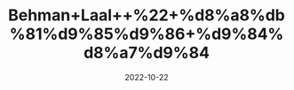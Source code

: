 ---
title: 'Behman+Laal++%22+%d8%a8%db%81%d9%85%d9%86+%d9%84%d8%a7%d9%84'
date: '2022-10-22' 
metatag: '' 
inventory: '0' 
draft: false 
# meta description 
shortDescripton: 'Red+Sage+%22+The+sedative+action+helps+to+calm+the+nerves+and+it+is+therefore+helpful+in+treating+angina%2c+palpitation%2c+insomnia+and+irritability'
description: 'Herbs+%d8%ac%da%91%db%8c+%d8%a8%d9%88%d9%b9%db%8c'
longdescription: ''
featured: True
# product Price
price: '60.0'
# Product Short Description
shortDescription: 'Red+Sage+%22+The+sedative+action+helps+to+calm+the+nerves+and+it+is+therefore+helpful+in+treating+angina%2c+palpitation%2c+insomnia+and+irritability'
productID: '2E9130AA-0F29-ED11-9968-005056B3A416'
type: 'products'
category: 'Herbs+%d8%ac%da%91%db%8c+%d8%a8%d9%88%d9%b9%db%8c' 
thumnailproduct: 'https://eraconnect.blob.core.windows.net/product-images/aminsaddiquidawakhana/2E9130AA-0F29-ED11-9968-005056B3A416.webp' 
images:
  - image: 'https://eraconnect.blob.core.windows.net/product-images/aminsaddiquidawakhana/2E9130AA-0F29-ED11-9968-005056B3A416.webp'  
Variants:
---